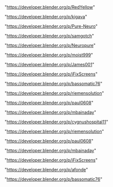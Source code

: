 "https://developer.blender.org/p/RedYellow"

"https://developer.blender.org/p/kigava"

"https://developer.blender.org/p/Pure-Neuro"

"https://developer.blender.org/p/samgotch"

"https://developer.blender.org/p/Neuropure"

"https://developer.blender.org/p/moist999"

"https://developer.blender.org/p/James001"

"https://developer.blender.org/p/iFixScreens"

"https://developer.blender.org/p/bassomatic76"

"https://developer.blender.org/p/riemensolution"

"https://developer.blender.org/p/paul0608"

"https://developer.blender.org/p/mbainaday"

"https://developer.blender.org/p/cygnushospital11"

 
"https://developer.blender.org/p/riemensolution"


"https://developer.blender.org/p/paul0608"


"https://developer.blender.org/p/mbainaday"


"https://developer.blender.org/p/iFixScreens"


"https://developer.blender.org/p/afonde"


"https://developer.blender.org/p/bassomatic76"


 
